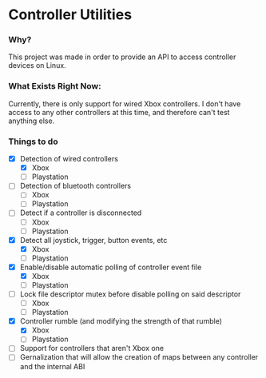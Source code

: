 # Controller Utilities

### Why?
This project was made in order to provide an API to access controller devices on Linux. 

### What Exists Right Now:
Currently, there is only support for wired Xbox controllers. I don't have access to any other controllers 
at this time, and therefore can't test anything else.

### Things to do
- [x] Detection of wired controllers
    - [x] Xbox
    - [ ] Playstation
- [ ] Detection of bluetooth controllers
    - [ ] Xbox
    - [ ] Playstation
- [ ] Detect if a controller is disconnected
    - [ ] Xbox
    - [ ] Playstation
- [x] Detect all joystick, trigger, button events, etc
    - [x] Xbox
    - [ ] Playstation
- [x] Enable/disable automatic polling of controller event file
    - [x] Xbox
    - [ ] Playstation
- [ ] Lock file descriptor mutex before disable polling on said descriptor
    - [ ] Xbox
    - [ ] Playstation
- [x] Controller rumble (and modifying the strength of that rumble)
    - [x] Xbox
    - [ ] Playstation
- [ ] Support for controllers that aren't Xbox one
- [ ] Gernalization that will allow the creation of maps between any controller and the internal ABI
